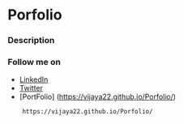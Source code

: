 # Porfolio

### Description

### Follow me on 
* [LinkedIn](https://www.linkedin.com/in/vijayalaxmi166/)
* [Twitter](https://twitter.com/vijaya2296)
* [PortFolio] (https://vijaya22.github.io/Porfolio/) 
```
    https://vijaya22.github.io/Porfolio/
```